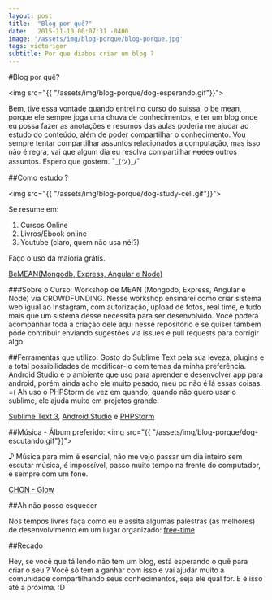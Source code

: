```yaml
---
layout: post
title:  "Blog por quê?"
date:   2015-11-10 00:07:31 -0400
image: '/assets/img/blog-porque/blog-porque.jpg'
tags: victorigor
subtitle: Por que diabos criar um blog ? 
---
```

#Blog por quê?

<img src="{{ "/assets/img/blog-porque/dog-esperando.gif"}}">

Bem, tive essa vontade quando entrei no curso do suissa, o [be mean](http://dagora.net/be-mean/), porque ele sempre joga uma chuva de conhecimentos, e ter um blog onde eu possa fazer as anotações e resumos das aulas poderia me ajudar ao estudo do conteúdo, além de poder compartilhar o conhecimento. Vou sempre tentar compartilhar assuntos relacionados a computação, mas isso não é regra, vai que algum dia eu resolva compartilhar <del>nudes</del> outros assuntos. Espero que gostem.  ¯\_(ツ)_/¯  

##Como estudo ?

<img src="{{ "/assets/img/blog-porque/dog-study-cell.gif"}}">

Se resume em: 

1. Cursos Online
2. Livros/Ebook online
3. Youtube (claro, quem não usa né!?)

Faço o uso da maioria grátis. 

[BeMEAN(Mongodb, Express, Angular e Node)](http://dagora.net/be-mean/)

###Sobre o Curso:
Workshop de MEAN (Mongodb, Express, Angular e Node) via CROWDFUNDING.
Nesse workshop ensinarei como criar sistema web igual ao Instagram, com autorização, upload de fotos, real time, e tudo mais que um sistema desse necessita para ser desenvolvido. Você poderá acompanhar toda a criação dele aqui nesse repositório e se quiser também pode contribuir enviando sugestões via issues e pull requests para corrigir algo.

##Ferramentas que utilizo:
Gosto do Sublime Text pela sua leveza, plugins e a total possibilidades de modificar-lo com temas
da minha preferência. Android Studio é o ambiente que uso para aprender e desenvolver app para android, porém ainda acho ele muito pesado, meu pc não é lá essas coisas. =( Ah uso o PHPStorm 
de vez em quando, quando não quero usar o sublime, ele ajuda muito em projetos grande.

[Sublime Text 3](http://www.sublimetext.com/3),
[Android Studio](http://developer.android.com/tools/studio/index.html) e
[PHPStorm](https://www.jetbrains.com/phpstorm/)

##Música - Álbum preferido:
<img src="{{ "/assets/img/blog-porque/dog-escutando.gif"}}">

 ♪ Música para mim é esencial, não me vejo passar um dia inteiro sem escutar música, é impossível, passo muito tempo na frente do computador, e sempre com um fone.

[CHON - Glow](http://chon.merchnow.com/products/195023/grow-cd)

##Ah não posso esquecer

Nos tempos livres faça como eu e assita algumas palestras (as melhores) de desenvolvimento em um lugar organizado: [free-time](http://free-time.github.io)

##Recado

Hey, se você que tá lendo não tem um blog, está esperando o quê para criar o seu ? Você só tem a ganhar com isso e vai ajudar muito a comunidade compartilhando seus conhecimentos, seja ele qual for.
E é isso até a próxima. :D
